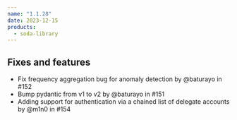 ```yaml
---
name: "1.1.28"
date: 2023-12-15
products:
  - soda-library
---
```


## Fixes and features

* Fix frequency aggregation bug for anomaly detection by @baturayo in #152
* Bump pydantic from v1 to v2 by @baturayo in #151
* Adding support for authentication via a chained list of delegate accounts by @m1n0 in #154